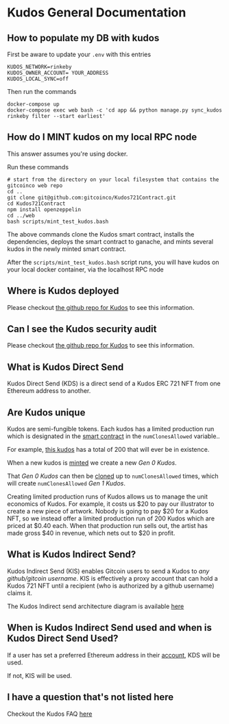 # Kudos General Documentation

## How to populate my DB with kudos

First be aware to update your `.env` with this entries

```shell
KUDOS_NETWORK=rinkeby
KUDOS_OWNER_ACCOUNT= YOUR_ADDRESS
KUDOS_LOCAL_SYNC=off
```
Then run the commands

```shell
docker-compose up
docker-compose exec web bash -c 'cd app && python manage.py sync_kudos rinkeby filter --start earliest'
```

## How do I MINT kudos on my local RPC node

This answer assumes you're using docker.

Run these commands

```shell
# start from the directory on your local filesystem that contains the gitcoinco web repo
cd ..
git clone git@github.com:gitcoinco/Kudos721Contract.git
cd Kudos721Contract
npm install openzeppelin
cd ../web
bash scripts/mint_test_kudos.bash
```

The above commands clone the Kudos smart contract, installs the dependencies, deploys the smart contract to ganache, and mints several kudos in the newly minted smart contract.

After the `scripts/mint_test_kudos.bash` script runs, you will have kudos on your local docker container, via the localhost RPC node

## Where is Kudos deployed

Please checkout [the github repo for Kudos](https://github.com/gitcoinco/Kudos721Contract) to see this information.

## Can I see the Kudos security audit

Please checkout [the github repo for Kudos](https://github.com/gitcoinco/Kudos721Contract) to see this information.

## What is Kudos Direct Send

Kudos Direct Send (KDS) is a direct send of a Kudos ERC 721 NFT from one Ethereum address to another.

## Are Kudos unique

Kudos are semi-fungible tokens.   Each kudos has a limited production run which is designated in the [smart contract](https://github.com/gitcoinco/Kudos721Contract/blob/19b783e50825bfc258179454990a517e84343153/contracts/Kudos.sol#L15) in the `numClonesAllowed` variable..

For example, [this kudos](https://gitcoin.co/kudos/430/resilience) has a total of 200 that will ever be in existence.

When a new kudos is [minted](https://github.com/gitcoinco/Kudos721Contract/blob/19b783e50825bfc258179454990a517e84343153/contracts/Kudos.sol#L48) we create a new *Gen 0 Kudos*.

That *Gen 0 Kudos* can then be [cloned](https://github.com/gitcoinco/Kudos721Contract/blob/19b783e50825bfc258179454990a517e84343153/contracts/Kudos.sol#L68) up to `numClonesAllowed` times, which will create `numClonesAllowed` *Gen 1 Kudos*.

Creating limited production runs of Kudos allows us to manage the unit economics of Kudos.  For example, it costs us $20 to pay our illustrator to create a new piece of artwork.  Nobody is going to pay $20 for a Kudos NFT, so we instead offer a limited production run of 200 Kudos which are priced at $0.40 each.  When that production run sells out, the artist has made gross $40 in revenue, which nets out to $20 in profit.

## What is Kudos Indirect Send?

Kudos Indirect Send (KIS) enables Gitcoin users to send a Kudos to *any github/gitcoin username*.  KIS is effectively a proxy account that can hold a Kudos 721 NFT until a recipient (who is authorized by a github username) claims it.

The Kudos Indirect send architecture diagram is available [here](https://github.com/gitcoinco/web#of-a-tip)

## When is Kudos Indirect Send used and when is Kudos Direct Send Used?

If a user has set a preferred Ethereum address in their [account](https://gitcoin.co/settings/account), KDS will be used.

If not, KIS will be used.

## I have a question that's not listed here

Checkout the Kudos FAQ [here](https://gitcoin.co/kudos/#faq)
